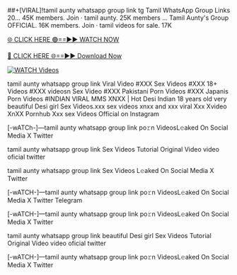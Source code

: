 ##+[VIRAL]!tamil aunty whatsapp group link tg
Tamil WhatsApp Group Links 20... 45K members. Join · tamil aunty. 25K members ... Tamil Aunty's Group OFFICIAL. 16K members. Join · tamil videos for sale. 17K

[🌐 CLICK HERE 🟢==►► WATCH NOW](https://hqvideonet.blogspot.com/2025/02/ngthb.html)

[🔴 CLICK HERE 🌐==►► Download Now](https://hqvideonet.blogspot.com/2025/02/ngthb.html)

[![WATCH Videos](https://i.imgur.com/dJHk4Zq.gif)](https://hqvideonet.blogspot.com/2025/02/ngthb.html)


tamil aunty whatsapp group link Viral Video #XXX Sex Videos #XXX 18+ Videos #XXX videosn Sex Video #XXX Pakistani Porn Videos #XXX Japanis Porn Videos #INDIAN VIRAL MMS XNXX | Hot Desi Indian 18 years old very beautiful Desi girl Sex Videos.xxx sex videos xnxx and xxx viral Xxx Xvideo XnXX Pornhub Xxx sex Videos Official on Instagram

[-wATCh-]—tamil aunty whatsapp group link  po𝚛n VideosL𝚎aked On Social Media X Twitter

tamil aunty whatsapp group link  Sex Videos Tutorial Original Video video oficial twitter

tamil aunty whatsapp group link  Sex Videos L𝚎aked On Social Media X Twitter

[-wATCH-]—tamil aunty whatsapp group link  po𝚛n VideosL𝚎aked On Social Media X Twitter Telegram

[-wATCH-]—tamil aunty whatsapp group link  po𝚛n VideosL𝚎aked On Social Media X Twitter

tamil aunty whatsapp group link  beautiful Desi girl Sex Videos Tutorial Original Video video oficial twitter

[-wATCH-]—tamil aunty whatsapp group link  po𝚛n VideosL𝚎aked On Social Media X Twitter 